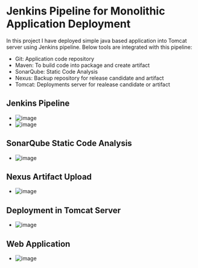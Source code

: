 # Jenkins Pipeline for Monolithic Application Deployment

In this project I have deployed simple java based application into Tomcat server using Jenkins pipeline. Below tools are integrated with this pipeline:
- Git: Application code repository
- Maven: To build code into package and create artifact
- SonarQube: Static Code Analysis
- Nexus: Backup repository for release candidate and artifact
- Tomcat: Deployments server for realease candidate or artifact



## Jenkins Pipeline
 * ![image](https://github.com/user-attachments/assets/4c0c26db-ed89-492b-9c7a-14a69ea95b99)
 * ![image](https://github.com/user-attachments/assets/fb28679c-e063-4375-82ac-bd6f6818f08a)

## SonarQube Static Code Analysis
  * ![image](https://github.com/user-attachments/assets/86c6c612-1205-41a3-910c-281da0db0458)

## Nexus Artifact Upload
  * ![image](https://github.com/user-attachments/assets/841af9a4-b02a-4b7e-bf09-883924e61e38)

## Deployment in Tomcat Server
  * ![image](https://github.com/user-attachments/assets/f456993c-b7b2-4399-8283-3769f3864003)

## Web Application
  * ![image](https://github.com/user-attachments/assets/0e81533f-885b-40c8-8a0b-b7ed35af23a2)






